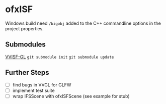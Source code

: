 ofxISF
================

Windows build need ```/bigobj``` added to the C++ commandline options in the project properties. 

Submodules
--------
[VVISF-GL](https://github.com/mrRay/VVISF-GL)
```git submodule init```
```git submodule update```

Further Steps
-------------
 - [ ] find bugs in VVGL for GLFW
 - [ ] implement test suite
 - [ ] wrap IFSScene with ofxISFScene (see example for stub)
